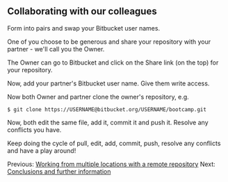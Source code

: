 ## Collaborating with our colleagues

Form into pairs and swap your Bitbucket user names.

One of you choose to be generous and share your repository with your partner - we'll call you the Owner.

The Owner can go to Bitbucket and click on the Share link (on the top) for your repository.

Now, add your partner's Bitbucket user name. Give them write access.

Now both Owner and partner clone the owner's repository, e.g.

    $ git clone https://USERNAME@bitbucket.org/USERNAME/bootcamp.git 

Now, both edit the same file, add it, commit it and push it. Resolve any conflicts you have.

Keep doing the cycle of pull, edit, add, commit, push, resolve any conflicts and have a play around!

Previous: [Working from multiple locations with a remote repository](2_Remote.md) Next: [Conclusions and further information](4_Conclusion.md)
